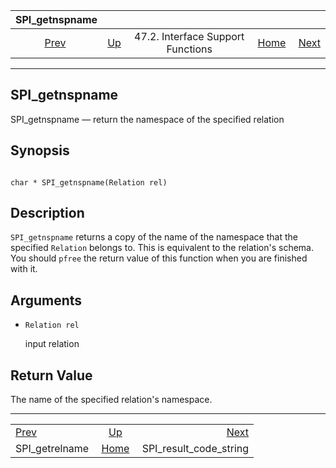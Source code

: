 

|                  SPI\_getnspname                  |                                                                      |                                   |                                                       |                                                                   |
| :-----------------------------------------------: | :------------------------------------------------------------------- | :-------------------------------: | ----------------------------------------------------: | ----------------------------------------------------------------: |
| [Prev](spi-spi-getrelname.html "SPI_getrelname")  | [Up](spi-interface-support.html "47.2. Interface Support Functions") | 47.2. Interface Support Functions | [Home](index.html "PostgreSQL 17devel Documentation") |  [Next](spi-spi-result-code-string.html "SPI_result_code_string") |

***

## SPI\_getnspname

SPI\_getnspname — return the namespace of the specified relation

## Synopsis

```

char * SPI_getnspname(Relation rel)
```

## Description

`SPI_getnspname` returns a copy of the name of the namespace that the specified `Relation` belongs to. This is equivalent to the relation's schema. You should `pfree` the return value of this function when you are finished with it.

## Arguments

* `Relation rel`

    input relation

## Return Value

The name of the specified relation's namespace.

***

|                                                   |                                                                      |                                                                   |
| :------------------------------------------------ | :------------------------------------------------------------------: | ----------------------------------------------------------------: |
| [Prev](spi-spi-getrelname.html "SPI_getrelname")  | [Up](spi-interface-support.html "47.2. Interface Support Functions") |  [Next](spi-spi-result-code-string.html "SPI_result_code_string") |
| SPI\_getrelname                                   |         [Home](index.html "PostgreSQL 17devel Documentation")        |                                         SPI\_result\_code\_string |
